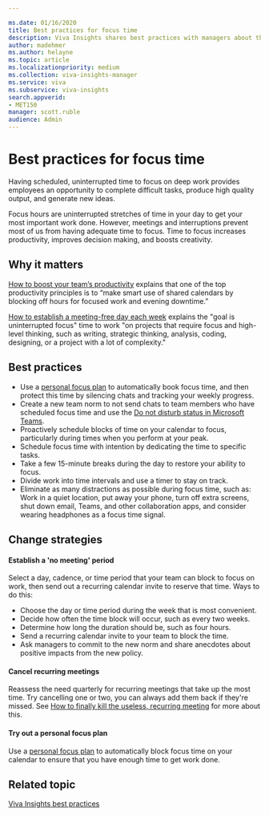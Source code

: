 ```yaml
---

ms.date: 01/16/2020
title: Best practices for focus time
description: Viva Insights shares best practices with managers about the importance of scheduled focus time
author: madehmer
ms.author: helayne
ms.topic: article
ms.localizationpriority: medium 
ms.collection: viva-insights-manager 
ms.service: viva 
ms.subservice: viva-insights 
search.appverid: 
- MET150 
manager: scott.ruble
audience: Admin
---
```


# Best practices for focus time

Having scheduled, uninterrupted time to focus on deep work provides employees an opportunity to complete difficult tasks, produce high quality output, and generate new ideas.

Focus hours are uninterrupted stretches of time in your day to get your most important work done. However, meetings and interruptions prevent most of us from having adequate time to focus. Time to focus increases productivity, improves decision making, and boosts creativity.

## Why it matters

[How to boost your team’s productivity](https://insights.office.com/productivity/how-to-boost-your-teams-productivity/) explains that one of the top productivity principles is to “make smart use of shared calendars by blocking off hours for focused work and evening downtime.”

[How to establish a meeting-free day each week](https://insights.office.com/time-management/how-to-establish-a-meeting-free-day-each-week/) explains the "goal is uninterrupted focus" time to work "on projects that require focus and high-level thinking, such as writing, strategic thinking, analysis, coding, designing, or a project with a lot of complexity."

## Best practices

* Use a [personal focus plan](../personal/use/focus-plan.md) to automatically book focus time, and then protect this time by silencing chats and tracking your weekly progress.
* Create a new team norm to not send chats to team members who have scheduled focus time and use the [Do not disturb status in Microsoft Teams](https://support.microsoft.com/office/change-your-status-in-teams-ce36ed14-6bc9-4775-a33e-6629ba4ff78e).
* Proactively schedule blocks of time on your calendar to focus, particularly during times when you perform at your peak.
* Schedule focus time with intention by dedicating the time to specific tasks.
* Take a few 15-minute breaks during the day to restore your ability to focus.
* Divide work into time intervals and use a timer to stay on track.
* Eliminate as many distractions as possible during focus time, such as: Work in a quiet location, put away your phone, turn off extra screens, shut down email, Teams, and other collaboration apps, and consider wearing headphones as a focus time signal.

## Change strategies

#### Establish a 'no meeting' period

Select a day, cadence, or time period that your team can block to focus on work, then send out a recurring calendar invite to reserve that time. Ways to do this:

* Choose the day or time period during the week that is most convenient.
* Decide how often the time block will occur, such as every two weeks.
* Determine how long the duration should be, such as four hours.
* Send a recurring calendar invite to your team to block the time.
* Ask managers to commit to the new norm and share anecdotes about positive impacts from the new policy.

#### Cancel recurring meetings

Reassess the need quarterly for recurring meetings that take up the most time. Try cancelling one or two, you can always add them back if they're missed. See [How to finally kill the useless, recurring meeting](https://insights.office.com/digital-transformation/how-to-finally-kill-the-useless-recurring-meeting/) for more about this.

#### Try out a personal focus plan

Use a [personal focus plan](../personal/use/focus-plan.md) to automatically block focus time on your calendar to ensure that you have enough time to get work done.

## Related topic

[Viva Insights best practices](gm-best-practices.md)

